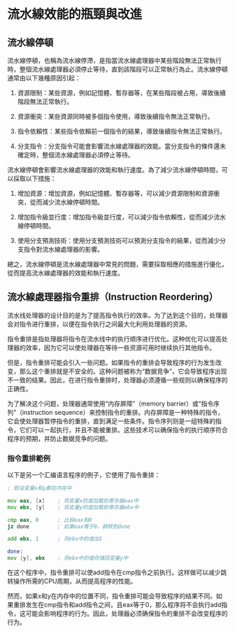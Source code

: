 # 流水線效能的瓶頸與改進

## 流水線停頓

流水線停頓，也稱為流水線停滯，是指當流水線處理器中某些階段無法正常執行時，整個流水線處理器必須停止等待，直到該階段可以正常執行為止。流水線停頓通常由以下幾種原因引起：

1. 資源限制：某些資源，例如記憶體、暫存器等，在某些階段被占用，導致後續階段無法正常執行。

2. 資源衝突：某些資源同時被多個指令使用，導致後續指令無法正常執行。

3. 指令依賴性：某些指令依賴前一個指令的結果，導致後續指令無法正常執行。

4. 分支指令：分支指令可能會影響流水線處理器的效能。當分支指令的條件還未確定時，整個流水線處理器必須停止等待。

流水線停頓會影響流水線處理器的效能和執行速度。為了減少流水線停頓時間，可以採取以下措施：

1. 增加資源：增加資源，例如記憶體、暫存器等，可以減少資源限制和資源衝突，從而減少流水線停頓時間。

2. 增加指令級並行度：增加指令級並行度，可以減少指令依賴性，從而減少流水線停頓時間。

3. 使用分支預測技術：使用分支預測技術可以預測分支指令的結果，從而減少分支指令對流水線處理器的影響。

總之，流水線停頓是流水線處理器中常見的問題，需要採取相應的措施進行優化，從而提高流水線處理器的效能和執行速度。

## 流水線處理器指令重排（Instruction Reordering）

流水线处理器的设计目的是为了提高指令执行的效率。为了达到这个目的，处理器会对指令进行重排，以便在指令执行之间最大化利用处理器的资源。

指令重排是指处理器将指令在流水线中的执行顺序进行优化。这种优化可以提高处理器的效率，因为它可以使处理器在等待一些资源可用时继续执行其他指令。

但是，指令重排可能会引入一些问题。如果指令的重排会导致程序的行为发生改变，那么这个重排就是不安全的。这种问题被称为“数据竞争”，它会导致程序出现不一致的结果。因此，在进行指令重排时，处理器必须遵循一些规则以确保程序的正确性。

为了解决这个问题，处理器通常使用“内存屏障”（memory barrier）或“指令序列”（instruction sequence）来控制指令的重排。内存屏障是一种特殊的指令，它会使处理器暂停指令的重排，直到满足一些条件。指令序列则是一组特殊的指令，它们可以一起执行，并且不能被重排。这些技术可以确保指令的执行顺序符合程序的预期，并防止数据竞争的问题。

### 指令重排範例

以下是另一个汇编语言程序的例子，它使用了指令重排：

```asm
; 假设变量x和y都在内存中

mov eax, [x]    ; 将变量x的值加载到寄存器eax中
mov ebx, [y]    ; 将变量y的值加载到寄存器ebx中

cmp eax, 0      ; 比较eax和0
jz done         ; 如果eax等于0，跳转到done

add ebx, 1      ; 将ebx中的值加1

done:
mov [y], ebx    ; 将ebx中的值存储回变量y中

```


在这个程序中，指令重排可以使add指令在cmp指令之前执行。这样做可以减少跳转操作所需的CPU周期，从而提高程序的性能。

然而，如果x和y在内存中的位置不同，指令重排可能会导致程序的结果不同。如果重排发生在cmp指令和add指令之间，且eax等于0，那么程序将不会执行add指令，这可能会影响程序的行为。因此，处理器必须确保指令的重排不会改变程序的行为。
